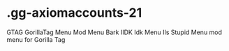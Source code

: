 # .gg-axiomaccounts-21
GTAG GorillaTag Menu Mod Menu Bark IIDK Idk Menu IIs Stupid Menu mod menu for Gorilla Tag
